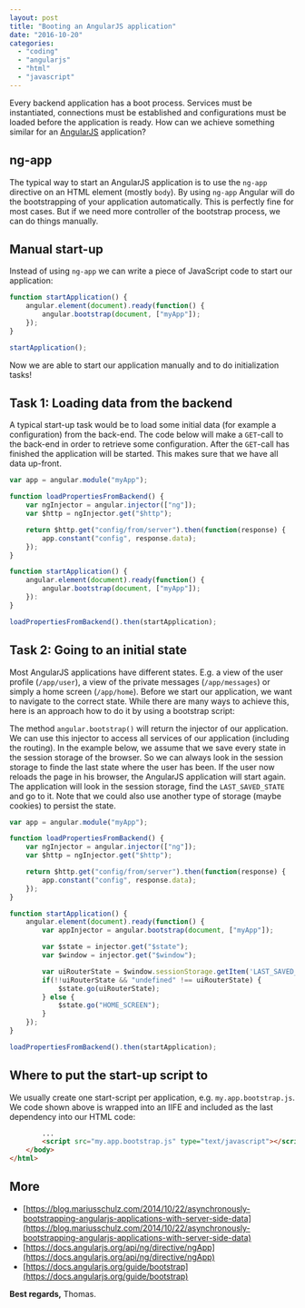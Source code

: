 ```yaml
---
layout: post
title: "Booting an AngularJS application"
date: "2016-10-20"
categories: 
  - "coding"
  - "angularjs"
  - "html"
  - "javascript"
---
```


Every backend application has a boot process. 
Services must be instantiated, connections must be established and configurations must be loaded before the application is ready. 
How can we achieve something similar for an [AngularJS](https://angularjs.org/) application?

## ng-app

The typical way to start an AngularJS application is to use the `ng-app` directive on an HTML element (mostly `body`). 
By using `ng-app` Angular will do the bootstrapping of your application automatically. 
This is perfectly fine for most cases. 
But if we need more controller of the bootstrap process, we can do things manually.

## Manual start-up

Instead of using `ng-app` we can write a piece of JavaScript code to start our application:

```javascript
function startApplication() {
    angular.element(document).ready(function() {
        angular.bootstrap(document, ["myApp"]);
    });
}

startApplication();
```

Now we are able to start our application manually and to do initialization tasks!

## Task 1: Loading data from the backend

A typical start-up task would be to load some initial data (for example a configuration) from the back-end. 
The code below will make a `GET`-call to the back-end in order to retrieve some configuration. 
After the `GET`-call has finished the application will be started. 
This makes sure that we have all data up-front.

```javascript
var app = angular.module("myApp");

function loadPropertiesFromBackend() {
    var ngInjector = angular.injector(["ng"]);
    var $http = ngInjector.get("$http");

    return $http.get("config/from/server").then(function(response) {
        app.constant("config", response.data);
    });
}

function startApplication() {
    angular.element(document).ready(function() {
        angular.bootstrap(document, ["myApp"]);
    }):
}

loadPropertiesFromBackend().then(startApplication);
```

## Task 2: Going to an initial state

Most AngularJS applications have different states. 
E.g. a view of the user profile (`/app/user`), a view of the private messages (`/app/messages`) or simply a home screen (`/app/home`). 
Before we start our application, we want to navigate to the correct state. 
While there are many ways to achieve this, here is an approach how to do it by using a bootstrap script:

The method `angular.bootstrap()` will return the injector of our application. 
We can use this injector to access all services of our application (including the routing). 
In the example below, we assume that we save every state in the session storage of the browser. 
So we can always look in the session storage to finde the last state where the user has been. 
If the user now reloads the page in his browser, the AngularJS application will start again. The application will look in the session storage, find the `LAST_SAVED_STATE` and go to it. Note that we could also use another type of storage (maybe cookies) to persist the state.

```javascript
var app = angular.module("myApp");

function loadPropertiesFromBackend() {
    var ngInjector = angular.injector(["ng"]);
    var $http = ngInjector.get("$http");

    return $http.get("config/from/server").then(function(response) {
        app.constant("config", response.data);
    });
}

function startApplication() {
    angular.element(document).ready(function() {
        var appInjector = angular.bootstrap(document, ["myApp"]);

        var $state = injector.get("$state");
        var $window = injector.get("$window");

        var uiRouterState = $window.sessionStorage.getItem('LAST_SAVED_STATE');
        if(!!uiRouterState && "undefined" !== uiRouterState) {
            $state.go(uiRouterState);
        } else {
            $state.go("HOME_SCREEN");
        }
    });
}

loadPropertiesFromBackend().then(startApplication);
```

## Where to put the start-up script to

We usually create one start-script per application, e.g. `my.app.bootstrap.js`. 
We code shown above is wrapped into an IIFE and included as the last dependency into our HTML code:

```html
        ...
        <script src="my.app.bootstrap.js" type="text/javascript"></script>
    </body>
</html>
```

## More

- [https://blog.mariusschulz.com/2014/10/22/asynchronously-bootstrapping-angularjs-applications-with-server-side-data](https://blog.mariusschulz.com/2014/10/22/asynchronously-bootstrapping-angularjs-applications-with-server-side-data)
- [https://docs.angularjs.org/api/ng/directive/ngApp](https://docs.angularjs.org/api/ng/directive/ngApp)
- [https://docs.angularjs.org/guide/bootstrap](https://docs.angularjs.org/guide/bootstrap)

**Best regards,** Thomas.
